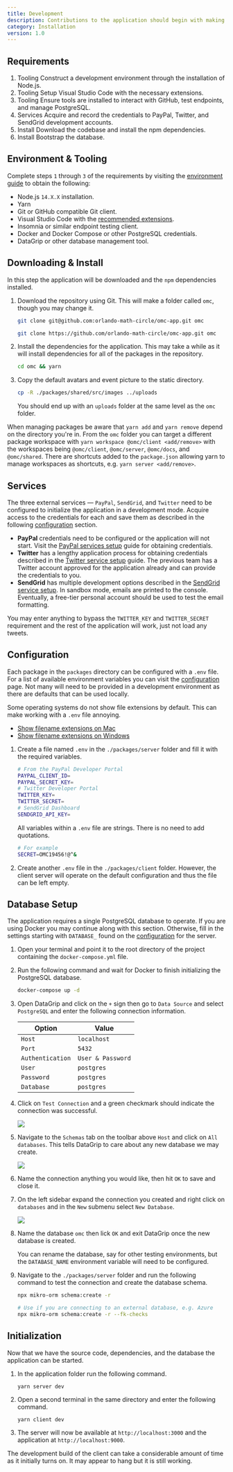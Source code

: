 ```yaml
---
title: Development
description: Contributions to the application should begin with making sure your system has the proper runtime environment, obtaining service credentials, and installing tools you may require.
category: Installation
version: 1.0
---
```


## Requirements

1. <badge style="margin: 0">Tooling</badge> Construct a development environment through the installation of Node.js.
2. <badge style="margin: 0">Tooling</badge> Setup Visual Studio Code with the necessary extensions.
3. <badge style="margin: 0">Tooling</badge> Ensure tools are installed to interact with GitHub, test endpoints, and manage PostgreSQL.
4. <badge style="margin: 0">Services</badge> Acquire and record the credentials to PayPal, Twitter, and SendGrid development accounts.
5. <badge style="margin: 0">Install</badge> Download the codebase and install the npm dependencies.
6. <badge style="margin: 0">Install</badge> Bootstrap the database.

## Environment & Tooling

Complete steps `1` through `3` of the requirements by visiting the [environment guide](/tools/environment) to obtain the following:

- Node.js `14.X.X` installation.
- Yarn
- Git or GitHub compatible Git client.
- Visual Studio Code with the [recommended extensions](/tools/environment#extensions).
- Insomnia or similar endpoint testing client.
- Docker and Docker Compose or other PostgreSQL credentials.
- DataGrip or other database management tool.

## Downloading & Install

In this step the application will be downloaded and the `npm` dependencies installed.

1.  Download the repository using Git. This will make a folder called `omc`, though you may change it.

    <code-group>
      <code-block label="SSH" active>

    ```bash
    git clone git@github.com:orlando-math-circle/omc-app.git omc
    ```

      </code-block>
      <code-block label="HTTPS">

    ```bash
    git clone https://github.com/orlando-math-circle/omc-app.git omc
    ```

      </code-block>
    </code-group>

2.  Install the dependencies for the application. This may take a while as it will install dependencies for all of the packages in the repository.

    ```bash
    cd omc && yarn
    ```

3.  Copy the default avatars and event picture to the static directory.

    ```bash
    cp -R ./packages/shared/src/images ../uploads
    ```

    You should end up with an `uploads` folder at the same level as the `omc` folder.

When managing packages be aware that `yarn add` and `yarn remove` depend on the directory you're in. From the `omc` folder you can target a different package workspace with `yarn workspace @omc/client <add/remove>` with the workspaces being `@omc/client`, `@omc/server`, `@omc/docs`, and `@omc/shared`. There are shortcuts added to the `package.json` allowing yarn to manage workspaces as shortcuts, e.g. `yarn server <add/remove>`.

## Services

The three external services — `PayPal`, `SendGrid`, and `Twitter` need to be configured to initialize the application in a development mode. Acquire access to the credentials for each and save them as described in the following [configuration](/installation/development#configuration) section.

- **PayPal** credentials need to be configured or the application will not start. Visit the [PayPal services setup](/installation/services#paypal) guide for obtaining credentials.
- **Twitter** has a lengthy application process for obtaining credentials described in the [Twitter service setup](/installation/services#twitter) guide. The previous team has a Twitter account approved for the application already and can provide the credentials to you.
- **SendGrid** has multiple development options described in the [SendGrid service setup](/installation/services#sendgrid). In sandbox mode, emails are printed to the console. Eventually, a free-tier personal account should be used to test the email formatting.

<alert type="warning">

You may enter anything to bypass the `TWITTER_KEY` and `TWITTER_SECRET` requirement and the rest of the application will work, just not load any tweets.

</alert>

## Configuration

Each package in the `packages` directory can be configured with a `.env` file. For a list of available environment variables you can visit the [configuration](/installation/configuration) page. Not many will need to be provided in a development environment as there are defaults that can be used locally.

<alert type="info">

Some operating systems do not show file extensions by default. This can make working with a `.env` file annoying.

- [Show filename extensions on Mac](https://www.npmjs.com/package/dotenv#rules)
- [Show filename extensions on Windows](https://www.thewindowsclub.com/show-file-extensions-in-windows)

</alert>

1. Create a file named `.env` in the `./packages/server` folder and fill it with the required variables.

   ```bash
   # From the PayPal Developer Portal
   PAYPAL_CLIENT_ID=
   PAYPAL_SECRET_KEY=
   # Twitter Developer Portal
   TWITTER_KEY=
   TWITTER_SECRET=
   # SendGrid Dashboard
   SENDGRID_API_KEY=
   ```

   <alert type="info">

   All variables within a `.env` file are strings. There is no need to add quotations.

   ```bash
   # For example
   SECRET=OMC19456!@^&
   ```

   </alert>

2. Create another `.env` file in the `./packages/client` folder. However, the client server will operate on the default configuration and thus the file can be left empty.

## Database Setup

The application requires a single PostgreSQL database to operate. If you are using Docker you may continue along with this section. Otherwise, fill in the settings starting with `DATABASE_` found on the [configuration](/installation/development#configuration) for the server.

1. Open your terminal and point it to the root directory of the project containing the `docker-compose.yml` file.

2. Run the following command and wait for Docker to finish initializing the PostgreSQL database.

   ```bash
   docker-compose up -d
   ```

3. Open DataGrip and click on the `+` sign then go to `Data Source` and select `PostgreSQL` and enter the following connection information.

   | Option           | Value             |
   | ---------------- | ----------------- |
   | `Host`           | `localhost`       |
   | `Port`           | `5432`            |
   | `Authentication` | `User & Password` |
   | `User`           | `postgres`        |
   | `Password`       | `postgres`        |
   | `Database`       | `postgres`        |

4. Click on `Test Connection` and a green checkmark should indicate the connection was successful.

   <img src="/omc-app/images/installation/connection.png" />

5. Navigate to the `Schemas` tab on the toolbar above `Host` and click on `All databases`. This tells DataGrip to care about any new database we may create.

   <img src="/omc-app/images/installation/schemas.png" />

6. Name the connection anything you would like, then hit `OK` to save and close it.

7. On the left sidebar expand the connection you created and right click on `databases` and in the `New` submenu select `New Database`.

   <img src="/omc-app/images/installation/create-db.png" />

8. Name the database `omc` then lick `OK` and exit DataGrip once the new database is created.

   You can rename the database, say for other testing environments, but the `DATABASE_NAME` environment variable will need to be configured.

9. Navigate to the `./packages/server` folder and run the following command to test the connection and create the database schema.

   <code-group>
     <code-block label="Docker" active>

   ```bash
   npx mikro-orm schema:create -r
   ```

     </code-block>
     <code-block label="Remote">

   ```bash
   # Use if you are connecting to an external database, e.g. Azure
   npx mikro-orm schema:create -r --fk-checks
   ```

     </code-block>
   </code-group>

## Initialization

Now that we have the source code, dependencies, and the database the application can be started.

1. In the application folder run the following command.

   ```build
   yarn server dev
   ```

2. Open a second terminal in the same directory and enter the following command.

   ```build
   yarn client dev
   ```

3. The server will now be available at `http://localhost:3000` and the application at `http://localhost:9000`.

<alert type="warning">

The development build of the client can take a considerable amount of time as it initially turns on. It may appear to hang but it is still working.

</alert>
